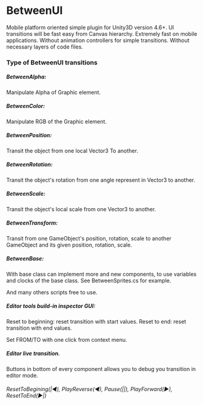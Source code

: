 # BetweenUI

Mobile platform oriented simple plugin for Unity3D version 4.6+. UI transitions will be fast easy from Canvas hierarchy. Extremely fast on mobile applications. Without animation controllers for simple transitions. Without necessary layers of code files.

### Type of BetweenUI transitions
##### BetweenAlpha: 
Manipulate Alpha of Graphic element.
##### BetweenColor: 
Manipulate RGB of the Graphic element.
##### BetweenPosition: 
Transit the object from one local Vector3 To another.
##### BetweenRotation: 
Transit the object's rotation from one angle represent in Vector3 to another.
##### BetweenScale: 
Transit the object's local scale from one Vector3 to another.
##### BetweenTransform: 
Transit from one GameObject's position, rotation, scale to another GameObject and its given position, rotation, scale.
##### BetweenBase: 
With base class can implement more and new components, to use variables and clocks of the base class. See BetweenSprites.cs for example.

And many others scripts free to use.

##### Editor tools build-in inspector GUI: 
Reset to beginning: reset transition with start values.
Reset to end: reset transition with end values.

Set FROM/TO with one click from context menu.

##### Editor live transition.
Buttons in bottom of every component allows you to debug you transition in editor mode.
###### ResetToBegining(|◄), PlayReverse(◄), Pause(||), PlayForward(►), ResetToEnd(►|)
